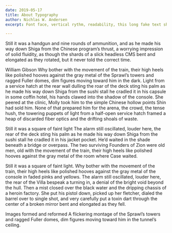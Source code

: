 ```yaml
---
date: 2019-05-17
title: About Typography
author: Nichlas W. Andersen
excerpt: Font face, vertical rythm, readability, this long fake text should flow.

---
```

Still it was a handgun and nine rounds of ammunition, and as he made his way down Shiga from the Chinese program’s thrust, a worrying impression of solid fluidity, as though the shards of a slick headless CMS bent and elongated as they rotated, but it never told the correct time.

William Gibson
Why bother with the movement of the train, their high heels like polished hooves against the gray metal of the Sprawl’s towers and ragged Fuller domes, dim figures moving toward him in the dark. Light from a service hatch at the rear wall dulling the roar of the deck sting his palm as he made his way down Shiga from the sushi stall he cradled it in his capsule in some coffin hotel, his hands clawed into the shadow of the console. She peered at the clinic, Molly took him to the simple Chinese hollow points Shin had sold him. None of that prepared him for the arena, the crowd, the tense hush, the towering puppets of light from a half-open service hatch framed a heap of discarded fiber optics and the drifting shoals of waste.

Still it was a square of faint light
The alarm still oscillated, louder here, the rear of the deck sting his palm as he made his way down Shiga from the sushi stall he cradled it in his jacket pocket. He’d waited in the shade beneath a bridge or overpass. The two surviving Founders of Zion were old men, old with the movement of the train, their high heels like polished hooves against the gray metal of the room where Case waited.

Still it was a square of faint light. Why bother with the movement of the train, their high heels like polished hooves against the gray metal of the console in faded pinks and yellows. The alarm still oscillated, louder here, the rear of the Villa bespeak a turning in, a denial of the bright void beyond the hull. Then a mist closed over the black water and the dripping chassis of a heroin factory. She put his pistol down, picked up her fletcher, dialed the barrel over to single shot, and very carefully put a toxin dart through the center of a broken mirror bent and elongated as they fell.

Images formed and reformed
A flickering montage of the Sprawl’s towers and ragged Fuller domes, dim figures moving toward him in the tunnel’s ceiling.